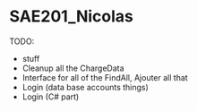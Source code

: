 # SAE201_Nicolas


TODO:
- stuff
- Cleanup all the ChargeData
- Interface for all of the FindAll, Ajouter all that
- Login (data base accounts things)
- Login (C# part)
